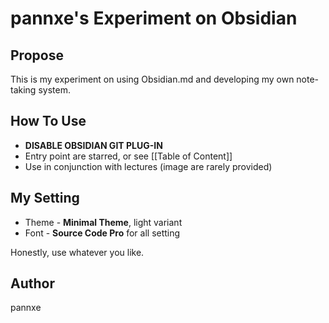 # pannxe's Experiment on Obsidian

## Propose
This is my experiment on using Obsidian.md and developing my own note-taking system.

## How To Use
- **DISABLE OBSIDIAN GIT PLUG-IN** 
- Entry point are starred, or see [[Table of Content]]
- Use in conjunction with lectures (image are rarely provided) 

## My Setting
- Theme - **Minimal Theme**, light variant
- Font - **Source Code Pro** for all setting

Honestly, use whatever you like.

## Author
pannxe